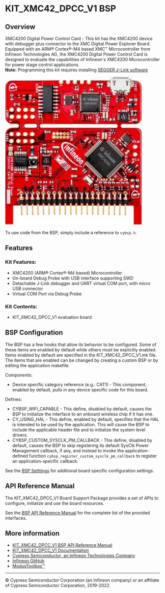 # KIT_XMC42_DPCC_V1 BSP

## Overview

XMC4200 Digital Power Control Card - This kit has the XMC4200 device with debugger plus connector to the      XMC Digital Power Explorer Board. Equipped with an ARM® Cortex®-M4 based XMC™ Microcontroller from Infineon Technologies AG,     the XMC4200 Digital Power Control Card is designed to evaluate the capabilities of Infineon's XMC4200 Microcontroller for power stage control applications.     
**Note:**
Programming this kit requires installing 
[SEGGER J-Link software](https://www.segger.com/downloads/jlink/#J-LinkSoftwareAndDocumentationPack)

![](docs/html/board.png)

To use code from the BSP, simply include a reference to `cybsp.h`.

## Features

### Kit Features:

* XMC4200 (ARM® Cortex®-M4 based) Microcontroller
* On-board Debug Probe with USB interface supporting SWD 
* Detachable J-Link debugger and UART virtual COM port, with micro USB connector
* Virtual COM Port via Debug Probe

### Kit Contents:

* KIT_XMC42_DPCC_V1 evaluation board

## BSP Configuration

The BSP has a few hooks that allow its behavior to be configured. Some of these items are enabled by default while others must be explicitly enabled. Items enabled by default are specified in the KIT_XMC42_DPCC_V1.mk file. The items that are enabled can be changed by creating a custom BSP or by editing the application makefile.

Components:
* Device specific category reference (e.g.: CAT1) - This component, enabled by default, pulls in any device specific code for this board.

Defines:
* CYBSP_WIFI_CAPABLE - This define, disabled by default, causes the BSP to initialize the interface to an onboard wireless chip if it has one.
* CY_USING_HAL - This define, enabled by default, specifies that the HAL is intended to be used by the application. This will cause the BSP to include the applicable header file and to initialize the system level drivers.
* CYBSP_CUSTOM_SYSCLK_PM_CALLBACK - This define, disabled by default, causes the BSP to skip registering its default SysClk Power Management callback, if any, and instead to invoke the application-defined function `cybsp_register_custom_sysclk_pm_callback` to register an application-specific callback.



See the [BSP Setttings][settings] for additional board specific configuration settings.

## API Reference Manual

The KIT_XMC42_DPCC_V1 Board Support Package provides a set of APIs to configure, initialize and use the board resources.

See the [BSP API Reference Manual][api] for the complete list of the provided interfaces.

## More information
* [KIT_XMC42_DPCC_V1 BSP API Reference Manual][api]
* [KIT_XMC42_DPCC_V1 Documentation](https://www.infineon.com/cms/en/product/microcontroller/32-bit-industrial-microcontroller-based-on-arm-cortex-m/)
* [Cypress Semiconductor, an Infineon Technologies Company](http://www.cypress.com)
* [Infineon GitHub](https://github.com/infineon)
* [ModusToolbox™](https://www.cypress.com/products/modustoolbox-software-environment)

[api]: https://infineon.github.io/TARGET_KIT_XMC42_DPCC_V1/html/modules.html
[settings]: https://infineon.github.io/TARGET_KIT_XMC42_DPCC_V1/html/md_bsp_settings.html

---
© Cypress Semiconductor Corporation (an Infineon company) or an affiliate of Cypress Semiconductor Corporation, 2019-2022.